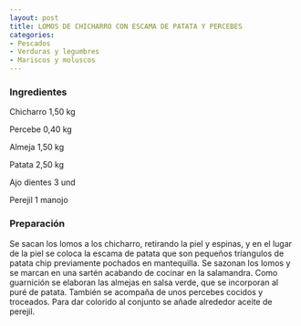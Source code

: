 ```yaml
---
layout: post
title: LOMOS DE CHICHARRO CON ESCAMA DE PATATA Y PERCEBES
categories:
- Pescados
- Verduras y legumbres
- Mariscos y moluscos
---
```

<h3>Ingredientes</h3>
Chicharro 1,50 kg

Percebe 0,40 kg

Almeja 1,50 kg

Patata 2,50 kg

Ajo dientes 3 und

Perejil 1 manojo

<h3>Preparación</h3>
Se sacan los lomos a los chicharro, retirando la piel y espinas, y en el lugar de la piel se coloca la escama de patata que son pequeños triangulos de patata chip previamente pochados en mantequilla. Se sazonan los lomos y se marcan en una sartén acabando de cocinar en la salamandra. Como guarnición se elaboran las almejas en salsa verde, que se incorporan al puré de patata. También se acompaña de unos percebes cocidos y troceados. Para dar colorido al conjunto se añade alrededor aceite de perejil.